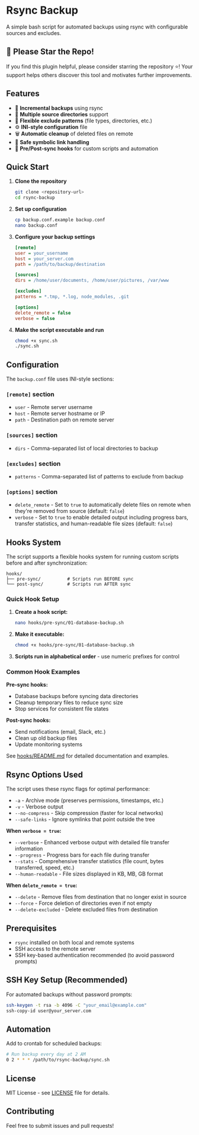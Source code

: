 # Rsync Backup

A simple bash script for automated backups using rsync with configurable sources and excludes.

## 🌟 Please Star the Repo!

If you find this plugin helpful, please consider starring the repository ⭐! Your support helps others discover this tool and motivates further improvements.

## Features

- 🔄 **Incremental backups** using rsync
- 📁 **Multiple source directories** support
- 🚫 **Flexible exclude patterns** (file types, directories, etc.)
- ⚙️ **INI-style configuration** file
- 🗑️ **Automatic cleanup** of deleted files on remote
- 🔗 **Safe symbolic link handling**
- 🔧 **Pre/Post-sync hooks** for custom scripts and automation

## Quick Start

1. **Clone the repository**

   ```bash
   git clone <repository-url>
   cd rsync-backup
   ```

2. **Set up configuration**

   ```bash
   cp backup.conf.example backup.conf
   nano backup.conf
   ```

3. **Configure your backup settings**

   ```ini
   [remote]
   user = your_username
   host = your_server.com
   path = /path/to/backup/destination

   [sources]
   dirs = /home/user/documents, /home/user/pictures, /var/www

   [excludes]
   patterns = *.tmp, *.log, node_modules, .git

   [options]
   delete_remote = false
   verbose = false
   ```

4. **Make the script executable and run**

   ```bash
   chmod +x sync.sh
   ./sync.sh
   ```

## Configuration

The `backup.conf` file uses INI-style sections:

### `[remote]` section

- `user` - Remote server username
- `host` - Remote server hostname or IP
- `path` - Destination path on remote server

### `[sources]` section  

- `dirs` - Comma-separated list of local directories to backup

### `[excludes]` section

- `patterns` - Comma-separated list of patterns to exclude from backup

### `[options]` section

- `delete_remote` - Set to `true` to automatically delete files on remote when they're removed from source (default: `false`)
- `verbose` - Set to `true` to enable detailed output including progress bars, transfer statistics, and human-readable file sizes (default: `false`)

## Hooks System

The script supports a flexible hooks system for running custom scripts before and after synchronization:

```
hooks/
├── pre-sync/          # Scripts run BEFORE sync
└── post-sync/         # Scripts run AFTER sync
```

### Quick Hook Setup

1. **Create a hook script:**

   ```bash
   nano hooks/pre-sync/01-database-backup.sh
   ```

2. **Make it executable:**

   ```bash
   chmod +x hooks/pre-sync/01-database-backup.sh
   ```

3. **Scripts run in alphabetical order** - use numeric prefixes for control

### Common Hook Examples

**Pre-sync hooks:**

- Database backups before syncing data directories
- Cleanup temporary files to reduce sync size
- Stop services for consistent file states

**Post-sync hooks:**

- Send notifications (email, Slack, etc.)
- Clean up old backup files
- Update monitoring systems

See [hooks/README.md](hooks/README.md) for detailed documentation and examples.

## Rsync Options Used

The script uses these rsync flags for optimal performance:

- `-a` - Archive mode (preserves permissions, timestamps, etc.)
- `-v` - Verbose output
- `--no-compress` - Skip compression (faster for local networks)
- `--safe-links` - Ignore symlinks that point outside the tree

**When `verbose = true`:**

- `--verbose` - Enhanced verbose output with detailed file transfer information
- `--progress` - Progress bars for each file during transfer
- `--stats` - Comprehensive transfer statistics (file count, bytes transferred, speed, etc.)
- `--human-readable` - File sizes displayed in KB, MB, GB format

**When `delete_remote = true`:**

- `--delete` - Remove files from destination that no longer exist in source
- `--force` - Force deletion of directories even if not empty
- `--delete-excluded` - Delete excluded files from destination

## Prerequisites

- `rsync` installed on both local and remote systems
- SSH access to the remote server
- SSH key-based authentication recommended (to avoid password prompts)

## SSH Key Setup (Recommended)

For automated backups without password prompts:

```bash
ssh-keygen -t rsa -b 4096 -C "your_email@example.com"
ssh-copy-id user@your_server.com
```

## Automation

Add to crontab for scheduled backups:

```bash
# Run backup every day at 2 AM
0 2 * * * /path/to/rsync-backup/sync.sh
```

## License

MIT License - see [LICENSE](LICENSE) file for details.

## Contributing

Feel free to submit issues and pull requests!
